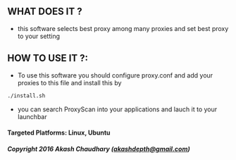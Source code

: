 
## WHAT DOES  IT ?
- this software selects best proxy among many proxies and set best proxy to your setting

## HOW TO USE IT ?:

- To use this software you should configure proxy.conf and add your proxies to this file and install this by
```bash
./install.sh
```
-  you can search ProxyScan into your applications and lauch it to your launchbar
#### Targeted Platforms: Linux, Ubuntu
##### Copyright 2016 Akash Chaudhary (akashdepth@gmail.com)
